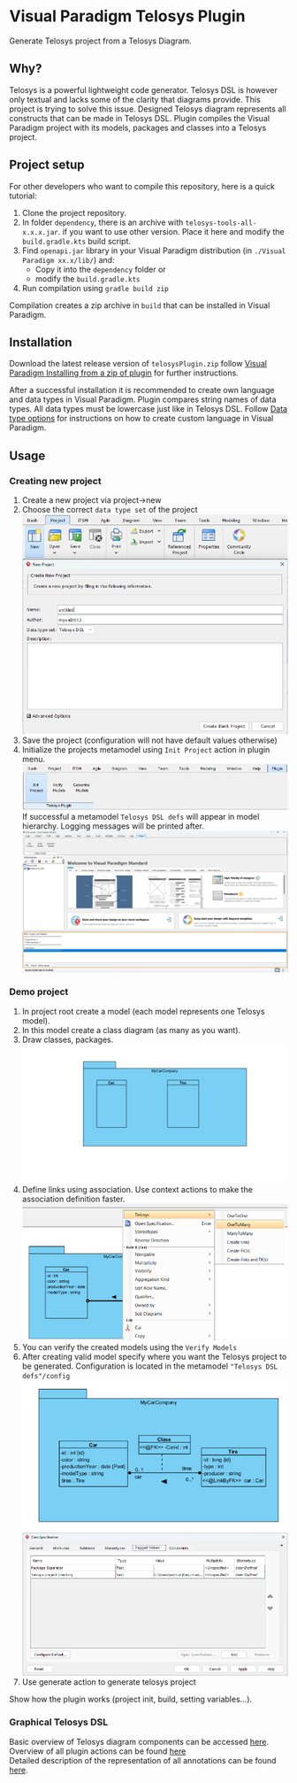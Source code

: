 # Visual Paradigm Telosys Plugin
Generate Telosys project from a Telosys Diagram. 

## Why?
Telosys is a powerful lightweight code generator. Telosys DSL is however only textual and lacks some of the clarity 
that diagrams provide. This project is trying to solve this issue. Designed Telosys diagram represents all constructs 
that can be made in Telosys DSL. Plugin compiles the Visual Paradigm project with its models, packages and classes into 
a Telosys project.

## Project setup
For other developers who want to compile this repository, here is a quick tutorial:
1. Clone the project repository.
2. In folder `dependency`, there is an archive with `telosys-tools-all-x.x.x.jar`. if you want to use other version. 
Place it here and modify the `build.gradle.kts` build script.
3. Find `openapi.jar` library in your Visual Paradigm distribution (in `./Visual Paradigm xx.x/lib/`) and:
   * Copy it into the `dependency` folder or
   * modify the `build.gradle.kts`
4. Run compilation using `gradle build zip`

Compilation creates a zip archive in `build` that can be installed in Visual Paradigm.

## Installation
Download the latest release version of `telosysPlugin.zip` follow [Visual Paradigm Installing from a zip of plugin](https://www.visual-paradigm.com/support/documents/vpuserguide/124/254/7041_installingpl.html) 
for further instructions. 

After a successful installation it is recommended to create own language and data types 
in Visual Paradigm. Plugin compares string names of data types. All data types must be lowercase just like in Telosys 
DSL. Follow [Data type options](https://www.visual-paradigm.com/support/documents/vpuserguide/2270/2276/59851_datatype.html) 
for instructions on how to create custom language in Visual Paradigm.  

## Usage
### Creating new project
1. Create a new project via project->new
2. Choose the correct `data type set` of the project
![Create new project](/doc/imgs/demoProjectCreateNew.png)
3. Save the project (configuration will not have default values otherwise)
4. Initialize the projects metamodel using `Init Project` action in plugin menu.
![Init project](/doc/imgs/demoProjectInit.png)
If successful a metamodel `Telosys DSL defs` will appear in model hierarchy. Logging messages will be printed after.
![Successful init](/doc/imgs/demoProjectSuccessfulInit.png)
### Demo project
1. In project root create a model (each model represents one Telosys model).
2. In this model create a class diagram (as many as you want).
3. Draw classes, packages.
![Packages And Classes](/doc/imgs/demoProjectPackagesAndClasses.png)
4. Define links using association. Use context actions to make the association definition faster.
![Context Actions](/doc/imgs/demoProjectContextActions.png)
5. You can verify the created models using the `Verify Models`
6. After creating valid model specify where you want the Telosys project to be generated. Configuration 
is located in the metamodel `"Telosys DSL defs"/config`
![Complete demo model](/doc/imgs/demoProjectValidModel.png)
![Config](/doc/imgs/demoProjectConfig.png)
7. Use generate action to generate telosys project

Show how the plugin works (project init, build, setting variables...).
### Graphical Telosys DSL
Basic overview of Telosys diagram components can be accessed [here](doc/overview.md). <br>
Overview of all plugin actions can be found [here](doc/actions.md) <br>
Detailed description of the representation of all annotations can be found [here](doc/annotations.md). <br>
